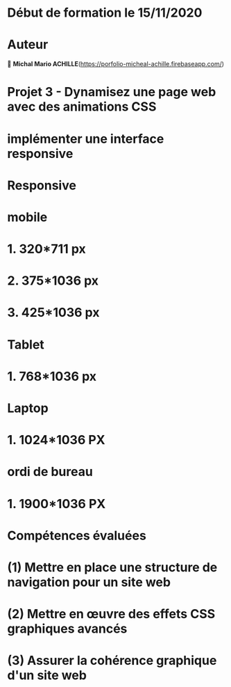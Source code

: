 # Début de formation le 15/11/2020

 # Auteur

👤 **Michal Mario ACHILLE**(https://porfolio-micheal-achille.firebaseapp.com/)

# Projet 3 - Dynamisez une page web avec des animations CSS

# implémenter une interface responsive

# Responsive  
   # mobile
   # 1. 320*711 px
   # 2. 375*1036 px
   #  3. 425*1036 px 

   #  Tablet
   # 1. 768*1036 px

   # Laptop
   # 1. 1024*1036 PX

   # ordi de bureau 
   # 1. 1900*1036 PX


# Compétences évaluées

# (1) Mettre en place une structure de navigation pour un site web

# (2) Mettre en œuvre des effets CSS graphiques avancés

# (3) Assurer la cohérence graphique d'un site web